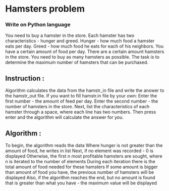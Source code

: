 # Hamsters problem

### Write on Python language

You need to buy a hamster in the store.
Each hamster has two characteristics - hunger and greed.
Hunger - how much food a hamster eats per day.
Greed - how much food he eats for each of his neighbors.
You have a certain amount of food per day.
There are a certain amount hamsters in the store.
You need to buy as many hamsters as possible.
The task is to determine the maximum number of hamsters that can be purchased.

## Instruction :

Algorithm calculates the data from the hamstr_in file and write the answer to the hamstr_out file.
If you want to fill hamstr.in file by your own:
	Enter the first number - the amount of feed per day.
	Enter the second number - the number of hamsters in the store.
	Next, list the characteristics of each hamster through a space, where each line has two numbers.
	Then press enter and the algorithm will calculate the answer for you.

## Algorithm :

To begin, the algorithm reads the data
Where hunger is not greater than the amount of food, he writes in list
Next, if no element was recorded - 0 is displayed
Otherwise, the first n most profitable hamsters are sought, where n is iterated to the number of elements
During each iteration there is the total amount of food needed for these hamsters
If some amount is bigger than amount of food you have, the previous number of hamsters will be displayed
Also, if the algorithm reaches the end, but no amount is found that is greater than what you have - the maximum value will be displayed